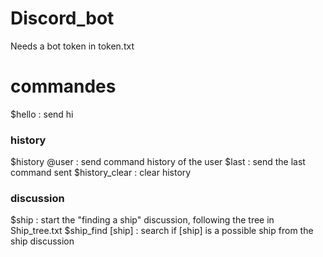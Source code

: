 # Discord_bot

Needs a bot token in token.txt

# commandes
$hello : send hi

### history
$history @user : send command history of the user
$last : send the last command sent
$history_clear : clear history

### discussion
$ship : start the "finding a ship" discussion, following the tree in Ship_tree.txt
$ship_find [ship] : search if [ship] is a possible ship from the ship discussion